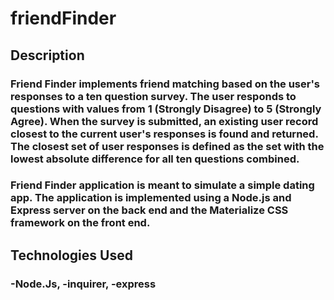 # friendFinder

## **Description**
### Friend Finder implements friend matching based on the user's responses to a ten question survey. The user responds to questions with values from 1 (Strongly Disagree) to 5 (Strongly Agree). When the survey is submitted, an existing user record closest to the current user's responses is found and returned. The closest set of user responses is defined as the set with the lowest absolute difference for all ten questions combined.

### Friend Finder application is meant to simulate a simple dating app. The application is implemented using a Node.js and Express server on the back end and the Materialize CSS framework on the front end.

## **Technologies Used** 

### -Node.Js, -inquirer, -express 
